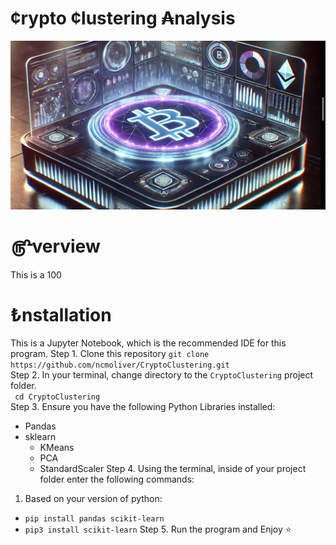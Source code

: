 
# ¢rypto ¢lustering ₳nalysis
![Crypt Analysis Logo](/images/readme_img.png)

# ௹verview
This is a 100
# ₺nstallation
This is a Jupyter Notebook, which is the recommended IDE for this program. 
Step 1. Clone this repository `git clone https://github.com/ncmoliver/CryptoClustering.git`    
Step 2. In your terminal, change directory to the `CryptoClustering` project folder.      
` cd CryptoClustering`    
Step 3. Ensure you have the following Python Libraries installed:    
- Pandas
- sklearn
  - KMeans
  - PCA
  - StandardScaler
Step 4. Using the terminal, inside of your project folder enter the following commands:
1. Based on your version of python:    
- `pip install pandas scikit-learn`
- `pip3 install scikit-learn` 
Step 5. Run the program and Enjoy ⭐️